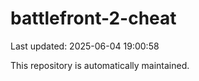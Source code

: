 # battlefront-2-cheat

Last updated: 2025-06-04 19:00:58

This repository is automatically maintained.
